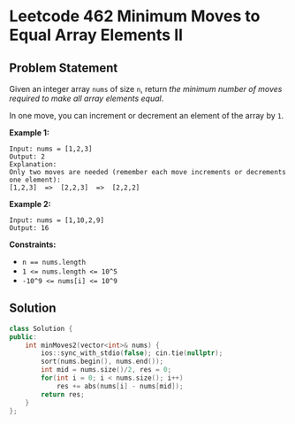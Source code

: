 # Leetcode 462 Minimum Moves to Equal Array Elements II

## Problem Statement

Given an integer array `nums` of size `n`, return _the minimum number of moves required to make all array elements equal_.

In one move, you can increment or decrement an element of the array by `1`.

**Example 1:**

```text
Input: nums = [1,2,3]
Output: 2
Explanation:
Only two moves are needed (remember each move increments or decrements one element):
[1,2,3]  =>  [2,2,3]  =>  [2,2,2]
```

**Example 2:**

```text
Input: nums = [1,10,2,9]
Output: 16
```

**Constraints:**

* `n == nums.length`
* `1 <= nums.length <= 10^5`
* `-10^9 <= nums[i] <= 10^9`

## Solution

```cpp
class Solution {
public:
    int minMoves2(vector<int>& nums) {
        ios::sync_with_stdio(false); cin.tie(nullptr);
        sort(nums.begin(), nums.end());
        int mid = nums.size()/2, res = 0;
        for(int i = 0; i < nums.size(); i++)
            res += abs(nums[i] - nums[mid]);
        return res;
    }
};
```

